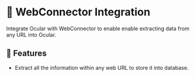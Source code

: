# 📝 WebConnector Integration

Integrate Ocular with WebConnector to enable enable extracting data from any URL into Ocular.

## 🚀 Features

- Extract all the information within any web URL to store it into database.

```

```
